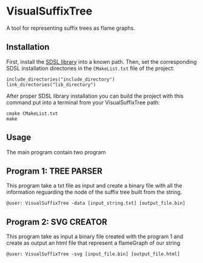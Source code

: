 # VisualSuffixTree
A tool for representing suffix trees as flame graphs.

Installation
------------
First, install the [SDSL library](https://github.com/simongog/sdsl.git) into a known path. Then, set the corresponding SDSL installation directories in the `CMakeList.txt` file of the project:

```
include_directories("include_directory")
link_directories("lib_directory")
```

After proper SDSL library installation you can build the project with this command
put into a terminal from your VisualSuffixTree path:

    cmake CMakeList.txt
    make

Usage
-----
The main program contain two program

Program 1: TREE PARSER
----------------------
This program take a txt file as input and create a binary file with all the information reguarding the node
of the suffix tree built from the string.

    @user: VisualSuffixTree -data [input_string.txt] [output_file.bin]

Program 2: SVG CREATOR
----------------------
This program take as input a binary file created with the program 1 and create as output
an html file that represent a flameGraph of our string

    @user: VisualSuffixTree -svg [input_file.bin] [output_file.html]
